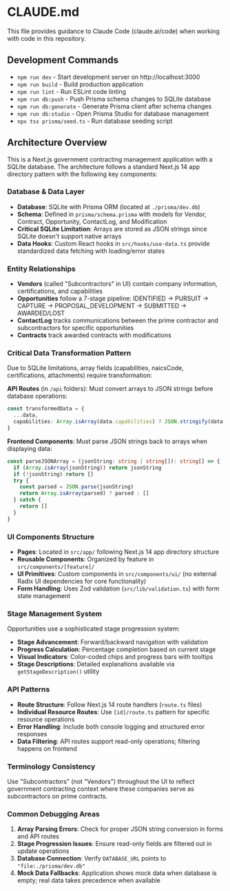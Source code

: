 # CLAUDE.md

This file provides guidance to Claude Code (claude.ai/code) when working with code in this repository.

## Development Commands

- `npm run dev` - Start development server on http://localhost:3000
- `npm run build` - Build production application
- `npm run lint` - Run ESLint code linting
- `npm run db:push` - Push Prisma schema changes to SQLite database
- `npm run db:generate` - Generate Prisma client after schema changes
- `npm run db:studio` - Open Prisma Studio for database management
- `npx tsx prisma/seed.ts` - Run database seeding script

## Architecture Overview

This is a Next.js government contracting management application with a SQLite database. The architecture follows a standard Next.js 14 app directory pattern with the following key components:

### Database & Data Layer
- **Database**: SQLite with Prisma ORM (located at `./prisma/dev.db`)
- **Schema**: Defined in `prisma/schema.prisma` with models for Vendor, Contract, Opportunity, ContactLog, and Modification
- **Critical SQLite Limitation**: Arrays are stored as JSON strings since SQLite doesn't support native arrays
- **Data Hooks**: Custom React hooks in `src/hooks/use-data.ts` provide standardized data fetching with loading/error states

### Entity Relationships
- **Vendors** (called "Subcontractors" in UI) contain company information, certifications, and capabilities
- **Opportunities** follow a 7-stage pipeline: IDENTIFIED → PURSUIT → CAPTURE → PROPOSAL_DEVELOPMENT → SUBMITTED → AWARDED/LOST
- **ContactLog** tracks communications between the prime contractor and subcontractors for specific opportunities
- **Contracts** track awarded contracts with modifications

### Critical Data Transformation Pattern
Due to SQLite limitations, array fields (capabilities, naicsCode, certifications, attachments) require transformation:

**API Routes** (in `/api` folders): Must convert arrays to JSON strings before database operations:
```typescript
const transformedData = {
  ...data,
  capabilities: Array.isArray(data.capabilities) ? JSON.stringify(data.capabilities) : data.capabilities,
}
```

**Frontend Components**: Must parse JSON strings back to arrays when displaying data:
```typescript
const parseJSONArray = (jsonString: string | string[]): string[] => {
  if (Array.isArray(jsonString)) return jsonString
  if (!jsonString) return []
  try {
    const parsed = JSON.parse(jsonString)
    return Array.isArray(parsed) ? parsed : []
  } catch {
    return []
  }
}
```

### UI Components Structure
- **Pages**: Located in `src/app/` following Next.js 14 app directory structure
- **Reusable Components**: Organized by feature in `src/components/[feature]/`
- **UI Primitives**: Custom components in `src/components/ui/` (no external Radix UI dependencies for core functionality)
- **Form Handling**: Uses Zod validation (`src/lib/validation.ts`) with form state management

### Stage Management System
Opportunities use a sophisticated stage progression system:
- **Stage Advancement**: Forward/backward navigation with validation
- **Progress Calculation**: Percentage completion based on current stage
- **Visual Indicators**: Color-coded chips and progress bars with tooltips
- **Stage Descriptions**: Detailed explanations available via `getStageDescription()` utility

### API Patterns
- **Route Structure**: Follow Next.js 14 route handlers (`route.ts` files)
- **Individual Resource Routes**: Use `[id]/route.ts` pattern for specific resource operations
- **Error Handling**: Include both console logging and structured error responses
- **Data Filtering**: API routes support read-only operations; filtering happens on frontend

### Terminology Consistency
Use "Subcontractors" (not "Vendors") throughout the UI to reflect government contracting context where these companies serve as subcontractors on prime contracts.

### Common Debugging Areas
1. **Array Parsing Errors**: Check for proper JSON string conversion in forms and API routes
2. **Stage Progression Issues**: Ensure read-only fields are filtered out in update operations
3. **Database Connection**: Verify `DATABASE_URL` points to `"file:./prisma/dev.db"`
4. **Mock Data Fallbacks**: Application shows mock data when database is empty; real data takes precedence when available